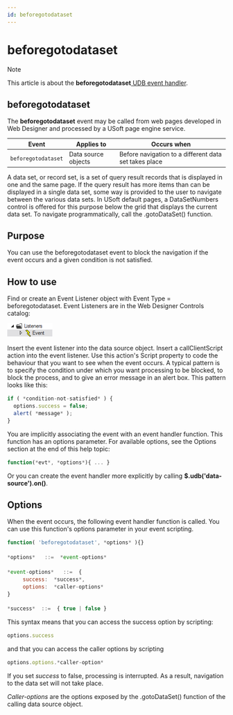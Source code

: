```yaml
---
id: beforegotodataset
---
```


# beforegotodataset



> [!NOTE]
> This article is about the **beforegotodataset**[ UDB event handler](/docs/Web%20and%20app%20UIs/UDB%20Events).

## **beforegotodataset**

The **beforegotodataset** event may be called from web pages developed in Web Designer and processed by a USoft page engine service.

|**Event**|**Applies to**|**Occurs when**|
|--------|--------|--------|
|`beforegotodataset`|Data source objects|Before navigation to a different data set takes place|



A data set, or record set, is a set of query result records that is displayed in one and the same page. If the query result has more items than can be displayed in a single data set, some way is provided to the user to navigate between the various data sets. In USoft default pages, a DataSetNumbers control is offered for this purpose below the grid that displays the current data set. To navigate programmatically, call the .gotoDataSet() function.

## Purpose

You can use the beforegotodataset event to block the navigation if the event occurs and a given condition is not satisfied.

## How to use

Find or create an Event Listener object with Event Type = beforegotodataset. Event Listeners are in the Web Designer Controls catalog:

![](./assets/ff8672be-ff07-426e-ba7e-0ecf37444b63.png)

Insert the event listener into the data source object. Insert a callClientScript action into the event listener. Use this action's Script property to code the behaviour that you want to see when the event occurs. A typical pattern is to specify the condition under which you want processing to be blocked, to block the process, and to give an error message in an alert box. This pattern looks like this:

```js
if ( *condition-not-satisfied* ) {
  options.success = false;
  alert( *message* );
}
```

You are implicitly associating the event with an event handler function. This function has an options parameter. For available options, see the Options section at the end of this help topic:

```js
function(*evt*, *options*){ ... }
```

Or you can create the event handler more explicitly by calling **$.udb('data-source').on()**.

## Options

When the event occurs, the following event handler function is called. You can use this function's options parameter in your event scripting.

```js
function( 'beforegotodataset', *options* ){}

*options*   ::=  *event-options*

*event-options*   ::=  {
     success:  *success*,
     options:  *caller-options*
}

*success*  ::=  { true | false }
```

This syntax means that you can access the success option by scripting:

```js
options.success
```

and that you can access the caller options by scripting

```js
options.options.*caller-option*
```

If you set *success* to false, processing is interrupted. As a result, navigation to the data set will not take place.

*Caller-options* are the options exposed by the .gotoDataSet() function of the calling data source object.